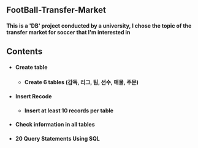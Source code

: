 ## FootBall-Transfer-Market
#### This is a 'DB' project conducted by a university, I chose the topic of the transfer market for soccer that I'm interested in
## Contents
* #### Create table
  * #### Create 6 tables (감독, 리그, 팀, 선수, 매물, 주문)
* #### Insert Recode
  * #### Insert at least 10 records per table
* #### Check information in all tables
* #### 20 Query Statements Using SQL
